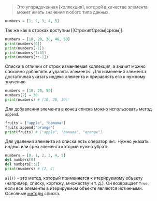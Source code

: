 >Это упорядоченная [коллекция], которой в качестве элемента может иметь значения любого типа данных.

```python
numbers = [1, 2, 3, 4, 5]
```
Так же как в строках доступны [[Строки#Срезы|срезы]].
```python
numbers = [10, 20, 30, 40, 50]
print(numbers[0])
print(numbers[-1])
print(numbers[1:3])
print(numbers[::-1])
```

Списки в отличии от строк изменяемая коллекция, а значит можно спокойно добавлять и удалять элементы. Для изменения элемента достаточная указать индекс элемента и приравнять его к нужному значению.
```python
numbers = [10, 20, 50]
numbers[2] = 30
print(numbers) # [10, 20, 30]
```

Для добавления элемента в конец списка можно использовать метод `append`.
```python
fruits = ["apple", "banana"]
fruits.append("orange")
print(fruits) # ["apple", "banana", "orange"]
```

Для удаления элемента из списка есть оператор `del`. Нужно указать индекс или срез элемента который нужно убрать
```python
numbers = [0, 1, 2, 3, 4, 5]
del numbers[0]
del numbers[::2]
print(numbers) # [2, 4]
```

`all()` - это метод, который применяется к итерируемому объекту (например, списку, кортежу, множеству и т. д.). Он возвращает `True`, если все элементы в итерируемом объекте являются истинными.
Основные [методы](https://letpy.com/handbook/list-methods/) списка.